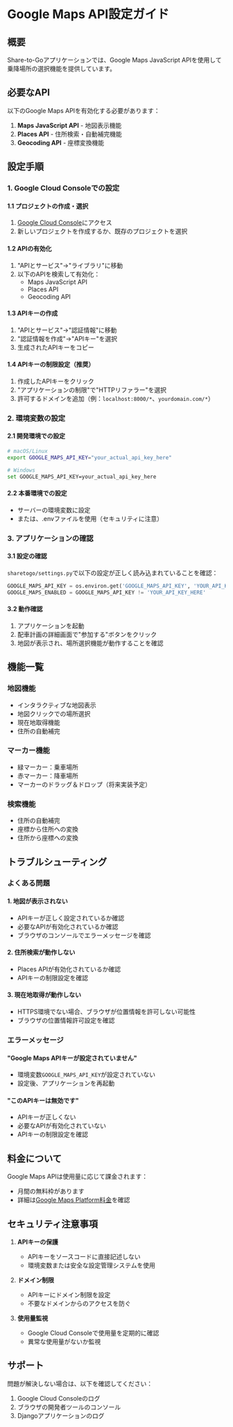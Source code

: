 # Google Maps API設定ガイド

## 概要
Share-to-Goアプリケーションでは、Google Maps JavaScript APIを使用して乗降場所の選択機能を提供しています。

## 必要なAPI
以下のGoogle Maps APIを有効化する必要があります：

1. **Maps JavaScript API** - 地図表示機能
2. **Places API** - 住所検索・自動補完機能
3. **Geocoding API** - 座標変換機能

## 設定手順

### 1. Google Cloud Consoleでの設定

#### 1.1 プロジェクトの作成・選択
1. [Google Cloud Console](https://console.cloud.google.com/)にアクセス
2. 新しいプロジェクトを作成するか、既存のプロジェクトを選択

#### 1.2 APIの有効化
1. "APIとサービス"→"ライブラリ"に移動
2. 以下のAPIを検索して有効化：
   - Maps JavaScript API
   - Places API
   - Geocoding API

#### 1.3 APIキーの作成
1. "APIとサービス"→"認証情報"に移動
2. "認証情報を作成"→"APIキー"を選択
3. 生成されたAPIキーをコピー

#### 1.4 APIキーの制限設定（推奨）
1. 作成したAPIキーをクリック
2. "アプリケーションの制限"で"HTTPリファラー"を選択
3. 許可するドメインを追加（例：`localhost:8000/*`、`yourdomain.com/*`）

### 2. 環境変数の設定

#### 2.1 開発環境での設定
```bash
# macOS/Linux
export GOOGLE_MAPS_API_KEY="your_actual_api_key_here"

# Windows
set GOOGLE_MAPS_API_KEY=your_actual_api_key_here
```

#### 2.2 本番環境での設定
- サーバーの環境変数に設定
- または、.envファイルを使用（セキュリティに注意）

### 3. アプリケーションの確認

#### 3.1 設定の確認
`sharetogo/settings.py`で以下の設定が正しく読み込まれていることを確認：
```python
GOOGLE_MAPS_API_KEY = os.environ.get('GOOGLE_MAPS_API_KEY', 'YOUR_API_KEY_HERE')
GOOGLE_MAPS_ENABLED = GOOGLE_MAPS_API_KEY != 'YOUR_API_KEY_HERE'
```

#### 3.2 動作確認
1. アプリケーションを起動
2. 配車計画の詳細画面で"参加する"ボタンをクリック
3. 地図が表示され、場所選択機能が動作することを確認

## 機能一覧

### 地図機能
- インタラクティブな地図表示
- 地図クリックでの場所選択
- 現在地取得機能
- 住所の自動補完

### マーカー機能
- 緑マーカー：乗車場所
- 赤マーカー：降車場所
- マーカーのドラッグ＆ドロップ（将来実装予定）

### 検索機能
- 住所の自動補完
- 座標から住所への変換
- 住所から座標への変換

## トラブルシューティング

### よくある問題

#### 1. 地図が表示されない
- APIキーが正しく設定されているか確認
- 必要なAPIが有効化されているか確認
- ブラウザのコンソールでエラーメッセージを確認

#### 2. 住所検索が動作しない
- Places APIが有効化されているか確認
- APIキーの制限設定を確認

#### 3. 現在地取得が動作しない
- HTTPS環境でない場合、ブラウザが位置情報を許可しない可能性
- ブラウザの位置情報許可設定を確認

### エラーメッセージ

#### "Google Maps APIキーが設定されていません"
- 環境変数`GOOGLE_MAPS_API_KEY`が設定されていない
- 設定後、アプリケーションを再起動

#### "このAPIキーは無効です"
- APIキーが正しくない
- 必要なAPIが有効化されていない
- APIキーの制限設定を確認

## 料金について

Google Maps APIは使用量に応じて課金されます：
- 月間の無料枠があります
- 詳細は[Google Maps Platform料金](https://cloud.google.com/maps-platform/pricing)を確認

## セキュリティ注意事項

1. **APIキーの保護**
   - APIキーをソースコードに直接記述しない
   - 環境変数または安全な設定管理システムを使用

2. **ドメイン制限**
   - APIキーにドメイン制限を設定
   - 不要なドメインからのアクセスを防ぐ

3. **使用量監視**
   - Google Cloud Consoleで使用量を定期的に確認
   - 異常な使用量がないか監視

## サポート

問題が解決しない場合は、以下を確認してください：
1. Google Cloud Consoleのログ
2. ブラウザの開発者ツールのコンソール
3. Djangoアプリケーションのログ 